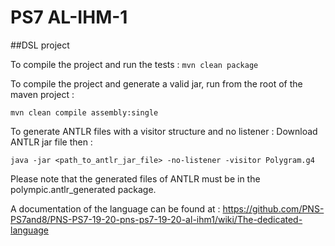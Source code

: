 # PS7 AL-IHM-1

##DSL project   

To compile the project and run the tests :
`mvn clean package`

To compile the project and generate a valid jar, run from the root of the maven project : 

`mvn clean compile assembly:single`

To generate ANTLR files with a visitor structure and no listener : 
Download ANTLR jar file then : 

`java -jar <path_to_antlr_jar_file> -no-listener -visitor Polygram.g4`

Please note that the generated files of ANTLR must be in the polympic.antlr_generated package.

A documentation of the language can be found at :
https://github.com/PNS-PS7and8/PNS-PS7-19-20-pns-ps7-19-20-al-ihm1/wiki/The-dedicated-language
